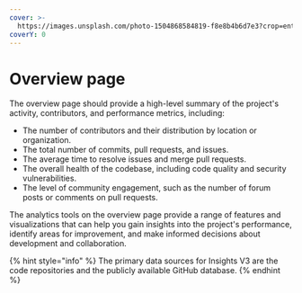 ```yaml
---
cover: >-
  https://images.unsplash.com/photo-1504868584819-f8e8b4b6d7e3?crop=entropy&cs=srgb&fm=jpg&ixid=M3wxOTcwMjR8MHwxfHNlYXJjaHw4fHxkYXRhJTIwYW5hbHl0aWNzfGVufDB8fHx8MTY4NjEzMTY3M3ww&ixlib=rb-4.0.3&q=85
coverY: 0
---
```


# Overview page

The overview page should provide a high-level summary of the project's activity, contributors, and performance metrics, including:

* The number of contributors and their distribution by location or organization.
* The total number of commits, pull requests, and issues.
* The average time to resolve issues and merge pull requests.
* The overall health of the codebase, including code quality and security vulnerabilities.
* The level of community engagement, such as the number of forum posts or comments on pull requests.

The analytics tools on the overview page provide a range of features and visualizations that can help you gain insights into the project's performance, identify areas for improvement, and make informed decisions about development and collaboration.

{% hint style="info" %}
The primary data sources for Insights V3 are the code repositories and the publicly available GitHub database.
{% endhint %}
